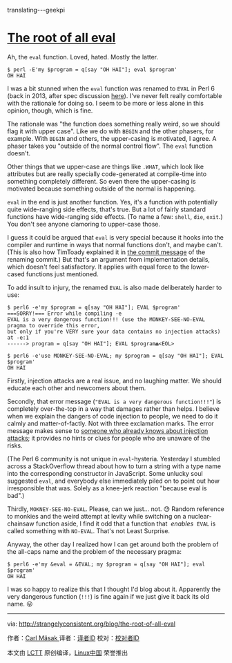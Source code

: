 translating---geekpi

[The root of all eval][1]
============================================================

Ah, the `eval` function. Loved, hated. Mostly the latter.

```
$ perl -E'my $program = q[say "OH HAI"]; eval $program'
OH HAI
```

I was a bit stunned when the `eval` function was renamed to `EVAL` in Perl 6 (back in 2013, after spec discussion [here][2]). I've never felt really comfortable with the rationale for doing so. I seem to be more or less alone in this opinion, though, which is fine.

The rationale was "the function does something really weird, so we should flag it with upper case". Like we do with `BEGIN` and the other phasers, for example. With `BEGIN` and others, the upper-casing is motivated, I agree. A phaser takes you "outside of the normal control flow". The `eval` function doesn't.

Other things that we upper-case are things like `.WHAT`, which look like attributes but are really specially code-generated at compile-time into something completely different. So even there the upper-casing is motivated because something outside of the normal is happening.

`eval` in the end is just another function. Yes, it's a function with potentially quite wide-ranging side effects, that's true. But a lot of fairly standard functions have wide-ranging side effects. (To name a few: `shell`, `die`, `exit`.) You don't see anyone clamoring to upper-case those.

I guess it could be argued that `eval` is very special because it hooks into the compiler and runtime in ways that normal functions don't, and maybe can't. (This is also how TimToady explained it in [the commit message][3] of the renaming commit.) But that's an argument from implementation details, which doesn't feel satisfactory. It applies with equal force to the lower-cased functions just mentioned.

To add insult to injury, the renamed `EVAL` is also made deliberately harder to use:

```
$ perl6 -e'my $program = q[say "OH HAI"]; EVAL $program'
===SORRY!=== Error while compiling -e
EVAL is a very dangerous function!!! (use the MONKEY-SEE-NO-EVAL pragma to override this error,
but only if you're VERY sure your data contains no injection attacks)
at -e:1
------> program = q[say "OH HAI"]; EVAL $program⏏<EOL>

$ perl6 -e'use MONKEY-SEE-NO-EVAL; my $program = q[say "OH HAI"]; EVAL $program'
OH HAI
```

Firstly, injection attacks are a real issue, and no laughing matter. We should educate each other and newcomers about them.

Secondly, that error message (`"EVAL is a very dangerous function!!!"`) is completely over-the-top in a way that damages rather than helps. I believe when we explain the dangers of code injection to people, we need to do it calmly and matter-of-factly. Not with three exclamation marks. The error message makes sense to [someone who already knows about injection attacks][4]; it provides no hints or clues for people who are unaware of the risks.

(The Perl 6 community is not unique in `eval`-hysteria. Yesterday I stumbled across a StackOverflow thread about how to turn a string with a type name into the corresponding constructor in JavaScript. Some unlucky soul suggested `eval`, and everybody else immediately piled on to point out how irresponsible that was. Solely as a knee-jerk reaction "because eval is bad".)

Thirdly, `MOKNEY-SEE-NO-EVAL`. Please, can we just... not. 😓 Random reference to monkies and the weird attempt at levity while switching on a nuclear-chainsaw function aside, I find it odd that a function that  _enables_  `EVAL` is called something with `NO-EVAL`. That's not Least Surprise.

Anyway, the other day I realized how I can get around both the problem of the all-caps name and the problem of the necessary pragma:

```
$ perl6 -e'my &eval = &EVAL; my $program = q[say "OH HAI"]; eval $program'
OH HAI
```

I was so happy to realize this that I thought I'd blog about it. Apparently the very dangerous function (`!!!`) is fine again if we just give it back its old name. 😜

--------------------------------------------------------------------------------

via: http://strangelyconsistent.org/blog/the-root-of-all-eval

作者：[Carl Mäsak ][a]
译者：[译者ID](https://github.com/译者ID)
校对：[校对者ID](https://github.com/校对者ID)

本文由 [LCTT](https://github.com/LCTT/TranslateProject) 原创编译，[Linux中国](https://linux.cn/) 荣誉推出

[a]:http://strangelyconsistent.org/about
[1]:http://strangelyconsistent.org/blog/the-root-of-all-eval
[2]:https://github.com/perl6/specs/issues/50
[3]:https://github.com/perl6/specs/commit/0b7df09ecc096eed5dc30f3dbdf568bbfd9de8f6
[4]:http://bobby-tables.com/
